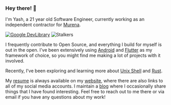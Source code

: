 ### Hey there! 👋

I'm Yash, a 21 year old Software Engineer, currently working as an independent contractor for [Murena](https://murena.com).

[![Google DevLibrary](https://img.shields.io/badge/Google%20DevLibrary-Yash%20Garg-brightgreen?style=flat&logo=android)](https://yashgarg.dev/devlibrary) ![Stalkers](https://komarev.com/ghpvc/?username=Yash-Garg&color=blueviolet)

I frequently contribute to Open Source, and everything I build for myself is out in the open. I've been extensively using [Android](https://developer.android.com/) and [Flutter](https://flutter.dev) as my framework of choice, so you might find me making a lot of projects with it involved.

Recently, I've been exploring and learning more about [Unix Shell](https://en.wikipedia.org/wiki/Unix_shell) and [Rust](https://www.rust-lang.org/).

My [resume](https://yashgarg.dev/resume.pdf) is always available on my [website](https://yashgarg.dev), where there are also links to all of my social media accounts. I maintain a [blog](https://yashgarg.dev/blog) where I occasionally share things that I have found interesting. Feel free to reach out to me there or via email if you have any questions about my work!
